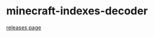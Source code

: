 # minecraft-indexes-decoder
[releases page](https://github.com/aqua47/minecraft-indexes-decoder/releases)
